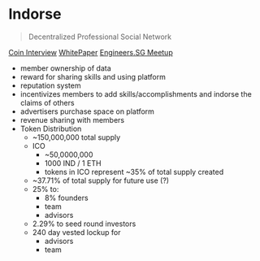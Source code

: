 # Indorse
> Decentralized Professional Social Network

[Coin Interview](https://www.youtube.com/watch?v=8QwaM0dABQ8)
[WhitePaper](https://indorse.io/static/media/Indorse-Whitepaper-v1.1.a733cc8e.pdf)
[Engineers.SG Meetup](https://www.youtube.com/watch?v=qjLnwM9IicM)

* member ownership of data
* reward for sharing skills and using platform
* reputation system
* incentivizes members to add skills/accomplishments and indorse the claims of others
* advertisers purchase space on platform
* revenue sharing with members
* Token Distribution
    * ~150,000,000 total supply
    * ICO
        * ~50,0000,000
        * 1000 IND / 1 ETH
        * tokens in ICO represent ~35% of total supply created
    * ~37.71% of total supply for future use (?)
    * 25% to:
        * 8% founders
        * team
        * advisors
    * 2.29% to seed round investors
    * 240 day vested lockup for
        * advisors
        * team










































        
